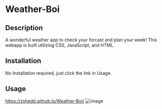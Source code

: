 # Weather-Boi

## Description 
A wonderful weather app to check your forcast and plan your week!
This webapp is built utilizing CSS, JavaScript, and HTML.
## Installation 
No Installation required, just click the link in Usage.

## Usage 
https://zshedd.github.io/Weather-Boi/
![image](https://user-images.githubusercontent.com/116223460/229888391-e8a8fa6c-4d68-4b24-b990-626e11303467.png)





